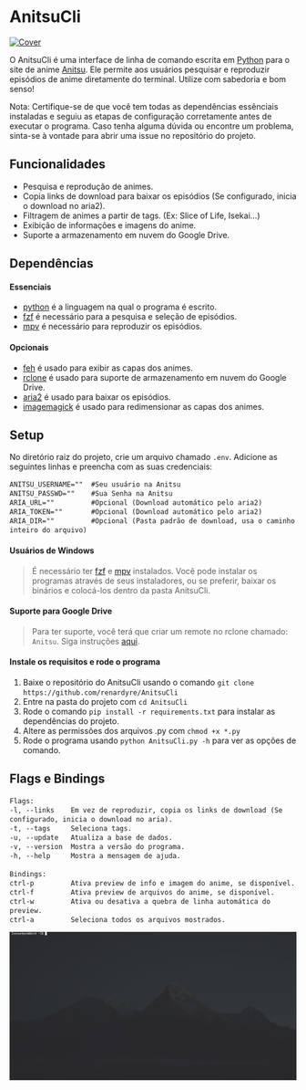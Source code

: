 # AnitsuCli
[![Cover](https://cdn.discordapp.com/attachments/1028636320190443570/1028636414025420872/unknown.png)](https://anitsu.moe)

O AnitsuCli é uma interface de linha de comando escrita em [Python](https://www.python.org/) para o site de anime [Anitsu](https://anitsu.moe). Ele permite aos usuários pesquisar e reproduzir episódios de anime diretamente do terminal. Utilize com sabedoria e bom senso!

Nota: Certifique-se de que você tem todas as dependências essênciais instaladas e seguiu as etapas de configuração corretamente antes de executar o programa. Caso tenha alguma dúvida ou encontre um problema, sinta-se à vontade para abrir uma issue no repositório do projeto.

## Funcionalidades
- Pesquisa e reprodução de animes.
- Copia links de download para baixar os episódios (Se configurado, inicia o download no aria2).
- Filtragem de animes a partir de tags. (Ex: Slice of Life, Isekai...)
- Exibição de informações e imagens do anime.
- Suporte a armazenamento em nuvem do Google Drive.

## Dependências
#### Essenciais
- [python](https://www.python.org/) é a linguagem na qual o programa é escrito.
- [fzf](https://github.com/junegunn/fzf) é necessário para a pesquisa e seleção de episódios.
- [mpv](https://github.com/mpv-player/mpv) é necessário para reproduzir os episódios.
#### Opcionais
- [feh](https://github.com/derf/feh) é usado para exibir as capas dos animes.
- [rclone](https://rclone.org) é usado para suporte de armazenamento em nuvem do Google Drive.
- [aria2](https://github.com/aria2/aria2) é usado para baixar os episódios.
- [imagemagick](https://github.com/ImageMagick/ImageMagick) é usado para redimensionar as capas dos animes.

## Setup
No diretório raiz do projeto, crie um arquivo chamado `.env`. Adicione as seguintes linhas e preencha com as suas credenciais:
```env
ANITSU_USERNAME=""  #Seu usuário na Anitsu
ANITSU_PASSWD=""    #Sua Senha na Anitsu
ARIA_URL=""         #Opcional (Download automático pelo aria2)
ARIA_TOKEN=""       #Opcional (Download automático pelo aria2)
ARIA_DIR=""			#Opcional (Pasta padrão de download, usa o caminho inteiro do arquivo)
```

#### Usuários de Windows
> É necessário ter [fzf](https://github.com/junegunn/fzf/releases) e [mpv](https://mpv.io/installation/) instalados. Você pode instalar os programas através de seus instaladores, ou se preferir, baixar os binários e colocá-los dentro da pasta AnitsuCli.

#### Suporte para Google Drive
> Para ter suporte, você terá que criar um remote no rclone chamado: `Anitsu`. Siga instruções [aqui](https://rclone.org/drive/).

#### Instale os requisitos e rode o programa
1. Baixe o repositório do AnitsuCli usando o comando `git clone https://github.com/renardyre/AnitsuCli`
2. Entre na pasta do projeto com `cd AnitsuCli`
3. Rode o comando `pip install -r requirements.txt` para instalar as dependências do projeto.
4. Altere as permissões dos arquivos .py com `chmod +x *.py`
5. Rode o programa usando `python AnitsuCli.py -h` para ver as opções de comando.

## Flags e Bindings
```
Flags:
-l, --links    Em vez de reproduzir, copia os links de download (Se configurado, inicia o download no aria).
-t, --tags     Seleciona tags.
-u, --update   Atualiza a base de dados.
-v, --version  Mostra a versão do programa.
-h, --help     Mostra a mensagem de ajuda.

Bindings:
ctrl-p         Ativa preview de info e imagem do anime, se disponível.
ctrl-f         Ativa preview de arquivos do anime, se disponível.
ctrl-w         Ativa ou desativa a quebra de linha automática do preview.
ctrl-a         Seleciona todos os arquivos mostrados.
```

![preview](preview.gif)

